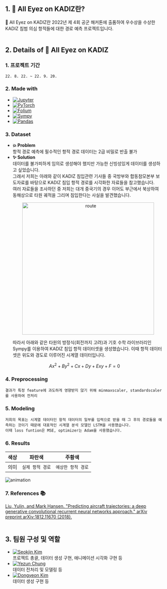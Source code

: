 ## 1. 👀 All Eyez on KADIZ란?

👀 All Eyez on KADIZ란 2022년 제 4회 공군 해커톤에 출품하여 우수상을 수상한 KADIZ 침범 의심 항적들에 대한 경로 예측 프로젝트입니다.
</br>
</br>

## 2. Details of 👀 All Eyez on KADIZ

### 1. 프로젝트 기간
    22. 8. 22. ~ 22. 9. 20.
### 2. Made with
 * [![Jupyter](https://img.shields.io/badge/jupyter-gray?style=for-the-badge&logo=Jupyter)](https://jupyter.org/)
 * [![PyTorch](https://img.shields.io/badge/PyTorch-%23EE4C2C.svg?style=for-the-badge&logo=PyTorch&logoColor=white)](https://pytorch.org/)
 * [![Folium](https://img.shields.io/badge/Folium-brightgreen?style=for-the-badge&logo=folium&logoColor=white)](http://python-visualization.github.io/folium/)
 * [![Sympy](https://img.shields.io/badge/sympy-%230C55A5.svg?style=for-the-badge&logo=sympy&logoColor=white)](https://www.sympy.org/en/index.html)
 * [![Pandas](https://img.shields.io/badge/pandas-%23150458.svg?style=for-the-badge&logo=pandas&logoColor=white)](https://pandas.pydata.org/docs/index.html)
 ### 3. Dataset 
 * **💥 Problem**</br>
    항적 경로 예측에 필수적인 항적 경로 데이터는 2급 비밀로 반출 불가
 * **✨ Solution**</br>
    데이터를 불가피하게 임의로 생성해야 했지만 가능한 신빙성있게 데이터를 생성하고 싶었습니다.</br>
    그래서 저희는 아래와 같이 KADIZ 침입관련 기사들 중 국방부와 합동참모본부 보도자료를 바탕으로 KADIZ 침입 항적 경로를 시각화한 자료들을 참고했습니다.</br>
    여러 자료들을 조사하던 중 저희는 대개 중국기의 경우 이어도 부근에서 북상하여 동해상으로 타원 궤적을 그리며 침입한다는 사실을 발견했습니다.
    <p align="center">
        <img width="419" alt="route" src="https://user-images.githubusercontent.com/42788336/197400385-ed5f8d0a-b746-4e7c-a0b6-54b27f72700e.png">
    </p>
    따라서 아래와 같은 타원의 방정식(회전까지 고려)과 기호 수학 라이브러리인 Sympy를 이용하여 KADIZ 침입 항적 데이터셋을 생성했습니다. 이때 항적 데이터셋은 위도와 경도로 이루어진 시계열 데이터입니다.
```math
Ax^2+By^2+Cx+Dy+Exy+F = 0
```
 ### 4. Preprocessing
    결과가 특정 feature에 과도하게 영향받지 않기 위해 minmaxscaler, standardscaler를 사용하여 전처리

 ### 5. Modeling
    저희의 목표는 시계열 데이터인 항적 데이터의 일부를 입력으로 받을 때 그 후의 경로들을 예측하는 것이기 때문에 대표적인 시계열 분석 모델인 LSTM을 사용했습니다.
    이때 loss funtion은 MSE, optimizer는 Adam을 사용했습니다.

 ### 6. Results
색상 | 파란색 | 주황색
--- | --- | ---
의미 | `실제 항적 경로` | `예상한 항적 경로`
![animation](https://user-images.githubusercontent.com/42788336/197400667-9e9605f1-a56a-4836-b17f-24f73e055317.gif)

 ### 7. References 📚
 [Liu, Yulin, and Mark Hansen. "Predicting aircraft trajectories: a deep generative convolutional recurrent neural networks approach." arXiv preprint arXiv:1812.11670 (2018).](https://arxiv.org/abs/1812.11670)
</br>
</br>

## 3. 팀원 구성 및 역할

* [![Seokjin Kim](https://img.shields.io/badge/-%F0%9F%91%A8%F0%9F%8F%BB%E2%80%8D%F0%9F%92%BB%20Seokjin%20Kim-blue)](https://github.com/SukJinKim)</br>
    프로젝트 총괄, 데이터 생성 구현, 애니메이션 시각화 구현 등
* [![Yezun Chung](https://img.shields.io/badge/-%F0%9F%91%A8%F0%9F%8F%BB%E2%80%8D%F0%9F%92%BB%20Yezun%20Chung-brightgreen)](https://github.com/Chungyezun)</br>
    데이터 전처리 및 모델링 등
* [![Dongyeon Kim](https://img.shields.io/badge/-%F0%9F%91%A8%F0%9F%8F%BB%E2%80%8D%F0%9F%92%BB%20Dongyeon%20Kim-orange)](https://github.com/dongyeon22)</br>
    데이터 생성 구현 등
